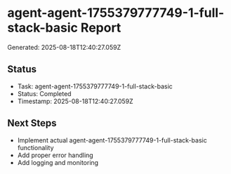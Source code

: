 # agent-agent-1755379777749-1-full-stack-basic Report

Generated: 2025-08-18T12:40:27.059Z

## Status
- Task: agent-agent-1755379777749-1-full-stack-basic
- Status: Completed
- Timestamp: 2025-08-18T12:40:27.059Z

## Next Steps
- Implement actual agent-agent-1755379777749-1-full-stack-basic functionality
- Add proper error handling
- Add logging and monitoring
